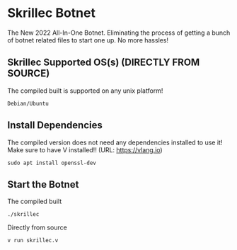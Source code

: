 # Skrillec Botnet
 The New 2022 All-In-One Botnet. Eliminating the process of getting a bunch of botnet related files to start one up. No more hassles!
 
 ## Skrillec Supported OS(s) (DIRECTLY FROM SOURCE)
 The compiled built is supported on any unix platform!
 ```
 Debian/Ubuntu
 ```

## Install Dependencies
The compiled version does not need any dependencies installed to use it!
Make sure to have V installed!! (URL: https://vlang.io)
```
sudo apt install openssl-dev
```

## Start the Botnet
The compiled built
```
./skrillec
```
Directly from source
```
v run skrillec.v
```
